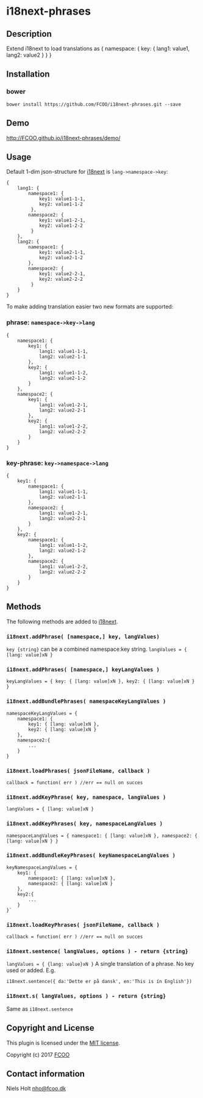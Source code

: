 # i18next-phrases
[i18next]:http://i18next.com


## Description
Extend i18next to load translations as { namespace: { key: { lang1: value1, lang2: value2 } } }

## Installation
### bower
`bower install https://github.com/FCOO/i18next-phrases.git --save`

## Demo
http://FCOO.github.io/i18next-phrases/demo/ 

## Usage
Default 1-dim json-structure for [i18next] is `lang->namespace->key`:

    { 
        lang1: { 
            namespace1: { 
                key1: value1-1-1,
                key2: value1-1-2
             },
            namespace2: { 
                key1: value1-2-1,
                key2: value1-2-2
             }
        },
        lang2: { 
            namespace1: { 
                key1: value2-1-1,
                key2: value2-1-2
            },
            namespace2: { 
                key1: value2-2-1,
                key2: value2-2-2
             }
        }
    }

To make adding translation easier two new formats are supported: 

### phrase: `namespace->key->lang`
    {
        namespace1: {
            key1: {
                lang1: value1-1-1,
                lang2: value2-1-1
            },
            key2: {
                lang1: value1-1-2,
                lang2: value2-1-2
            }
        },
        namespace2: {
            key1: {
                lang1: value1-2-1,
                lang2: value2-2-1
            },
            key2: {
                lang1: value1-2-2,
                lang2: value2-2-2
            }
        }
    }
    

### key-phrase: `key->namespace->lang`
    {
        key1: {
            namespace1: {
                lang1: value1-1-1,
                lang2: value2-1-1
            },
            namespace2: {
                lang1: value1-2-1,
                lang2: value2-2-1
            }
        },
        key2: {
            namespace1: {
                lang1: value1-1-2,
                lang2: value2-1-2
            },
            namespace2: {
                lang1: value1-2-2,
                lang2: value2-2-2
            }
        }
    }



## Methods
The following methods are added to [i18next].

### `i18next.addPhrase( [namespace,] key, langValues) `
`key {string}` can be a combined namespace:key string. 
`langValues = { [lang: value]xN }`

### `i18next.addPhrases( [namespace,] keyLangValues )`
`keyLangValues = { key: { [lang: value]xN }, key2: { [lang: value]xN } }`

### `i18next.addBundlePhrases( namespaceKeyLangValues )`
    namespaceKeyLangValues = {
        namespace1: { 
            key1: { [lang: value]xN }, 
            key2: { [lang: value]xN }
        }, 
        namespace2:{
            ...
        }
    }

### `i18next.loadPhrases( jsonFileName, callback )`
`callback = function( err ) //err == null on succes`

### `i18next.addKeyPhrase( key, namespace, langValues )`
`langValues = { [lang: value]xN }`

### `i18next.addKeyPhrases( key, namespaceLangValues ) `
`namespaceLangValues = { namespace1: { [lang: value]xN }, namespace2: { [lang: value]xN } }`

### `i18next.addBundleKeyPhrases( keyNamespaceLangValues ) `
    keyNamespaceLangValues = { 
        key1: { 
            namespace1: { [lang: value]xN }, 
            namespace2: { [lang: value]xN }
        }, 
        key2:{
            ...
        }
    }`

### `i18next.loadKeyPhrases( jsonFileName, callback )`
`callback = function( err ) //err == null on succes`

### `i18next.sentence( langValues, options ) - return {string}`
`langValues = { {lang: value}xN }`
A single translation of a phrase. No key used or added. 
E.g.

    i18next.sentence({ da:'Dette er på dansk', en:'This is ín English'})

### `i18next.s( langValues, options ) - return {string}`
Same as `i18next.sentence`



## Copyright and License
This plugin is licensed under the [MIT license](https://github.com/FCOO/i18next-phrases/LICENSE).

Copyright (c) 2017 [FCOO](https://github.com/FCOO)

## Contact information

Niels Holt nho@fcoo.dk

